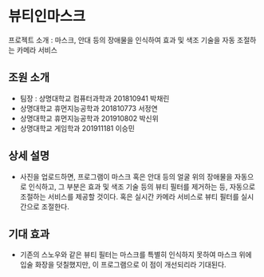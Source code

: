 # 뷰티인마스크
프로젝트 소개 : 마스크, 안대 등의 장애물을 인식하여 효과 및 색조 기술을 자동 조절하는 카메라 서비스  

## 조원 소개
- 팀장 : 상명대학교 컴퓨터과학과 201810941 박채린  
- 상명대학교 휴먼지능공학과 201810773 서정연  
- 상명대학교 휴먼지능공학과 201910802 박신위  
- 상명대학교 게임학과 201911181 이승민  
  
## 상세 설명
- 사진을 업로드하면, 프로그램이 마스크 혹은 안대 등의 얼굴 위의 장애물을 자동으로 인식하고, 그 부분은 효과 및 색조 기술 등의 뷰티 필터를 제거하는 등, 자동으로 조절하는 서비스를 제공할 것이다. 혹은 실시간 카메라 서비스로 뷰티 필터를 실시간으로 조절한다.
  
## 기대 효과
- 기존의 스노우와 같은 뷰티 필터는 마스크를 특별히 인식하지 못하여 마스크 위에 입술 화장을 덧칠했지만, 이 프로그램으로 이 점이 개선되리라 기대된다.
  
